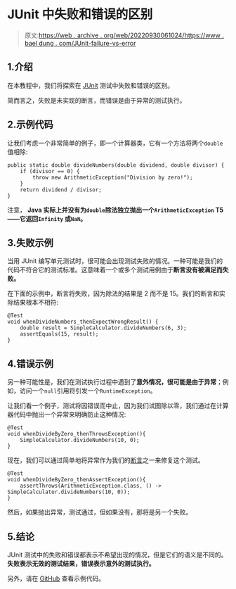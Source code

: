# JUnit 中失败和错误的区别

> 原文:[https://web . archive . org/web/20220930061024/https://www . bael dung . com/JUnit-failure-vs-error](https://web.archive.org/web/20220930061024/https://www.baeldung.com/junit-failure-vs-error)

## 1.介绍

在本教程中，我们将探索在 [JUnit](/web/20221205143713/https://www.baeldung.com/junit-5) 测试中失败和错误的区别。

简而言之，失败是未实现的断言，而错误是由于异常的测试执行。

## 2.示例代码

让我们考虑一个非常简单的例子，即一个计算器类，它有一个方法将两个`double`值相除:

```
public static double divideNumbers(double dividend, double divisor) {  
    if (divisor == 0) { 
        throw new ArithmeticException("Division by zero!"); 
    } 
    return dividend / divisor; 
}
```

注意， **Java 实际上并没有为`double`除法独立抛出一个`ArithmeticException` T5——它返回`Infinity` 或`NaN`。**

## 3.失败示例

当用 JUnit 编写单元测试时，很可能会出现测试失败的情况。一种可能是我们的代码不符合它的测试标准。这意味着一个或多个测试用例由于**断言没有被满足而失败。**

在下面的示例中，断言将失败，因为除法的结果是 2 而不是 15。我们的断言和实际结果根本不相符:

```
@Test
void whenDivideNumbers_thenExpectWrongResult() {
    double result = SimpleCalculator.divideNumbers(6, 3);
    assertEquals(15, result);
}
```

## 4.错误示例

另一种可能性是，我们在测试执行过程中遇到了**意外情况，很可能是由于异常**；例如，访问一个`null`引用将引发一个`RuntimeException`。

让我们看一个例子，测试将因错误而中止，因为我们试图除以零，我们通过在计算器代码中抛出一个异常来明确防止这种情况:

```
@Test
void whenDivideByZero_thenThrowsException(){
    SimpleCalculator.divideNumbers(10, 0);
} 
```

现在，我们可以通过简单地将异常作为我们的[断言](/web/20221205143713/https://www.baeldung.com/junit-assert-exception)之一来修复这个测试。

```
@Test
void whenDivideByZero_thenAssertException(){
    assertThrows(ArithmeticException.class, () -> SimpleCalculator.divideNumbers(10, 0));
}
```

然后，如果抛出异常，测试通过，但如果没有，那将是另一个失败。

## 5.结论

JUnit 测试中的失败和错误都表示不希望出现的情况，但是它们的语义是不同的。**失败表示无效的测试结果，错误表示意外的测试执行。**

另外，请在 [GitHub](https://web.archive.org/web/20221205143713/https://github.com/eugenp/tutorials/tree/master/testing-modules/junit-5-basics) 查看示例代码。